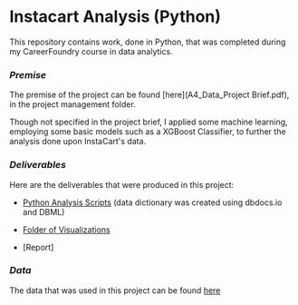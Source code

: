 # Instacart Analysis (Python)

This repository contains work, done in Python, that was completed during my CareerFoundry course in data analytics. 

### *Premise*

The premise of the project can be found [here](A4_Data_Project Brief.pdf), in the project management folder. 

Though not specified in the project brief, I applied some machine learning, employing some basic models such as a XGBoost Classifier, to further the analysis done upon InstaCart's data. 

### *Deliverables*

Here are the deliverables that were produced in this project:

  - [Python Analysis Scripts](https://dbdocs.io/junhotam/rockbuster_data_dictionary) (data dictionary was created using dbdocs.io and DBML)

  - [Folder of Visualizations](/Visualizations/)

  - [Report]
  

### *Data*

The data that was used in this project can be found [here](https://www.instacart.com/datasets/grocery-shopping-2017)
